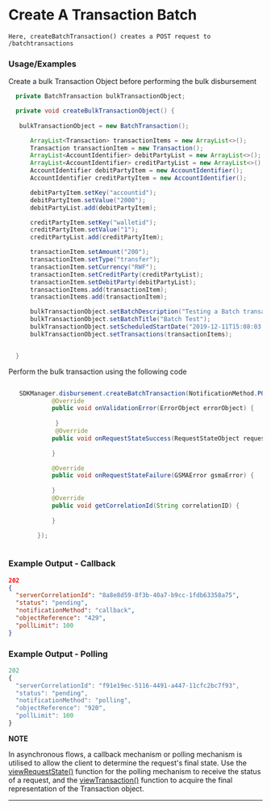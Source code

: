 # Create A Transaction Batch

`Here, createBatchTransaction() creates a POST request to /batchtransactions`

### Usage/Examples

 Create a bulk Transaction Object before performing the bulk disbursement
  
  ```java
    private BatchTransaction bulkTransactionObject;


  ```
  
  ```java
    private void createBulkTransactionObject() {
     
     bulkTransactionObject = new BatchTransaction();

        ArrayList<Transaction> transactionItems = new ArrayList<>();
        Transaction transactionItem = new Transaction();
        ArrayList<AccountIdentifier> debitPartyList = new ArrayList<>();
        ArrayList<AccountIdentifier> creditPartyList = new ArrayList<>();
        AccountIdentifier debitPartyItem = new AccountIdentifier();
        AccountIdentifier creditPartyItem = new AccountIdentifier();

        debitPartyItem.setKey("accountid");
        debitPartyItem.setValue("2000");
        debitPartyList.add(debitPartyItem);

        creditPartyItem.setKey("walletid");
        creditPartyItem.setValue("1");
        creditPartyList.add(creditPartyItem);

        transactionItem.setAmount("200");
        transactionItem.setType("transfer");
        transactionItem.setCurrency("RWF");
        transactionItem.setCreditParty(creditPartyList);
        transactionItem.setDebitParty(debitPartyList);
        transactionItems.add(transactionItem);
        transactionItems.add(transactionItem);

        bulkTransactionObject.setBatchDescription("Testing a Batch transaction");
        bulkTransactionObject.setBatchTitle("Batch Test");
        bulkTransactionObject.setScheduledStartDate("2019-12-11T15:08:03.158Z");
        bulkTransactionObject.setTransactions(transactionItems);


    }
```
Perform the bulk transaction using the following code

```java

   SDKManager.disbursement.createBatchTransaction(NotificationMethod.POLLING,"",bulkTransactionObject, new RequestStateInterface() {
            @Override
            public void onValidationError(ErrorObject errorObject) {
           
             }
             @Override
            public void onRequestStateSuccess(RequestStateObject requestStateObject) {
         
            }

            @Override
            public void onRequestStateFailure(GSMAError gsmaError) {
           
            }
            @Override
            public void getCorrelationId(String correlationID) {
               
            }

        });
  
 ``` 
 
### Example Output - Callback

```json
202
{
  "serverCorrelationId": "8a8e8d59-8f3b-40a7-b9cc-1fdb63358a75",
  "status": "pending",
  "notificationMethod": "callback",
  "objectReference": "429",
  "pollLimit": 100
}
```

### Example Output - Polling

```javascript
202
{
  "serverCorrelationId": "f91e19ec-5116-4491-a447-11cfc2bc7f93",
  "status": "pending",
  "notificationMethod": "polling",
  "objectReference": "920",
  "pollLimit": 100
}
```

**NOTE**

In asynchronous flows, a callback mechanism or polling mechanism is utilised to allow the client to determine the request's final state. Use the [viewRequestState()](viewRequestState.Readme.md) function for the polling mechanism to receive the status of a request, and the [viewTransaction()](viewTransaction.Readme.md) function to acquire the final representation of the Transaction object.

---
